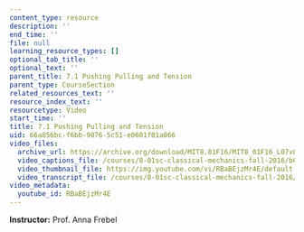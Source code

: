 ```yaml
---
content_type: resource
description: ''
end_time: ''
file: null
learning_resource_types: []
optional_tab_title: ''
optional_text: ''
parent_title: 7.1 Pushing Pulling and Tension
parent_type: CourseSection
related_resources_text: ''
resource_index_text: ''
resourcetype: Video
start_time: ''
title: 7.1 Pushing Pulling and Tension
uid: 66a856bc-f6bb-9076-5c51-e0601f01a066
video_files:
  archive_url: https://archive.org/download/MIT8.01F16/MIT8_01F16_L07v01_360p.mp4
  video_captions_file: /courses/8-01sc-classical-mechanics-fall-2016/b620b4f7ebf25d118b5a1b27f475f134_RBaBEjzMr4E.vtt
  video_thumbnail_file: https://img.youtube.com/vi/RBaBEjzMr4E/default.jpg
  video_transcript_file: /courses/8-01sc-classical-mechanics-fall-2016/39256fd439428dc74585370597a0302e_RBaBEjzMr4E.pdf
video_metadata:
  youtube_id: RBaBEjzMr4E
---
```


**Instructor:** Prof. Anna Frebel